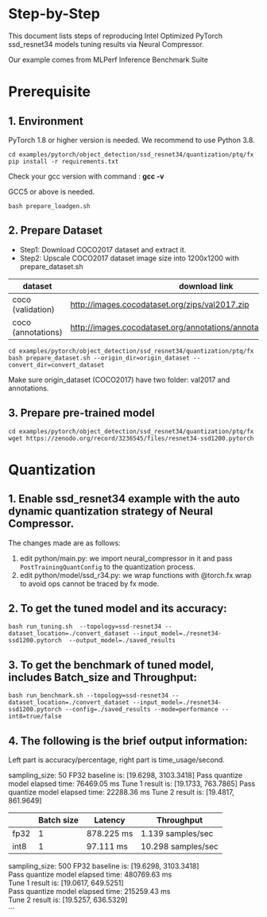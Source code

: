 Step-by-Step
============

This document lists steps of reproducing Intel Optimized PyTorch ssd_resnet34 models tuning results via Neural Compressor.

Our example comes from MLPerf Inference Benchmark Suite


# Prerequisite

## 1. Environment

PyTorch 1.8 or higher version is needed. We recommend to use Python 3.8.

```shell
cd examples/pytorch/object_detection/ssd_resnet34/quantization/ptq/fx
pip install -r requirements.txt
```

Check your gcc version with command : **gcc -v**

GCC5 or above is needed.

  ```shell
  bash prepare_loadgen.sh
  ```

## 2. Prepare Dataset

- Step1: Download COCO2017 dataset and extract it.
- Step2: Upscale COCO2017 dataset image size into 1200x1200 with prepare_dataset.sh

| dataset | download link | 
| ---- | ---- | 
| coco (validation) | http://images.cocodataset.org/zips/val2017.zip | 
| coco (annotations) | http://images.cocodataset.org/annotations/annotations_trainval2017.zip |

  ```shell
  cd examples/pytorch/object_detection/ssd_resnet34/quantization/ptq/fx
  bash prepare_dataset.sh --origin_dir=origin_dataset --convert_dir=convert_dataset
  ```
  Make sure origin_dataset (COCO2017) have two folder: val2017 and annotations.


## 3. Prepare pre-trained model

  ```shell
  cd examples/pytorch/object_detection/ssd_resnet34/quantization/ptq/fx
  wget https://zenodo.org/record/3236545/files/resnet34-ssd1200.pytorch
  ```

# Quantization

## 1. Enable ssd_resnet34 example with the auto dynamic quantization strategy of Neural Compressor.

  The changes made are as follows:
  1. edit python/main.py:
    we import neural_compressor in it and pass `PostTrainingQuantConfig` to the quantization process.
  2. edit python/model/ssd_r34.py:
    we wrap functions with @torch.fx.wrap to avoid ops cannot be traced by fx mode.

## 2. To get the tuned model and its accuracy:

    bash run_tuning.sh  --topology=ssd-resnet34 --dataset_location=./convert_dataset --input_model=./resnet34-ssd1200.pytorch  --output_model=./saved_results

## 3. To get the benchmark of tuned model, includes Batch_size and Throughput:

    bash run_benchmark.sh --topology=ssd-resnet34 --dataset_location=./convert_dataset --input_model=./resnet34-ssd1200.pytorch --config=./saved_results --mode=performance --int8=true/false

## 4. The following is the brief output information:

Left part is accuracy/percentage, right part is time_usage/second.

sampling_size: 50
FP32 baseline is: [19.6298, 3103.3418]
Pass quantize model elapsed time: 76469.05 ms
Tune 1 result is: [19.1733, 763.7865]
Pass quantize model elapsed time: 22288.36 ms
Tune 2 result is: [19.4817, 861.9649]

|       | Batch size | Latency | Throughput |
| ----- | ---------- | ------- | ----------- |
| fp32  | 1 | 878.225 ms | 1.139 samples/sec |
| int8  | 1 |  97.111 ms | 10.298 samples/sec |

sampling_size: 500
FP32 baseline is: [19.6298, 3103.3418]  
Pass quantize model elapsed time: 480769.63 ms  
Tune 1 result is: [19.0617, 649.5251]  
Pass quantize model elapsed time: 215259.43 ms  
Tune 2 result is: [19.5257, 636.5329]  
···  
